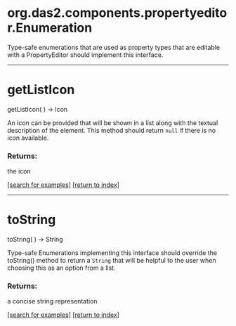 # org.das2.components.propertyeditor.Enumeration

Type-safe enumerations that are used as property types
 that are editable with a PropertyEditor should
 implement this interface.

***
<a name="getListIcon"></a>
# getListIcon
getListIcon(  ) &rarr; Icon

An icon can be provided that will be shown in a list
 along with the textual description of the element.
 This method should return <code>null</code> if there
 is no icon available.

### Returns:
the icon

<a href="https://github.com/autoplot/dev/search?q=getListIcon&unscoped_q=getListIcon">[search for examples]</a>
<a href="https://github.com/autoplot/documentation/blob/master/javadoc/index-all.md">[return to index]</a>

***
<a name="toString"></a>
# toString
toString(  ) &rarr; String

Type-safe Enumerations implementing this interface
 should override the toString() method to return a
 <code>String</code> that will be helpful to the user
 when choosing this as an option from a list.

### Returns:
a concise string representation

<a href="https://github.com/autoplot/dev/search?q=toString&unscoped_q=toString">[search for examples]</a>
<a href="https://github.com/autoplot/documentation/blob/master/javadoc/index-all.md">[return to index]</a>

